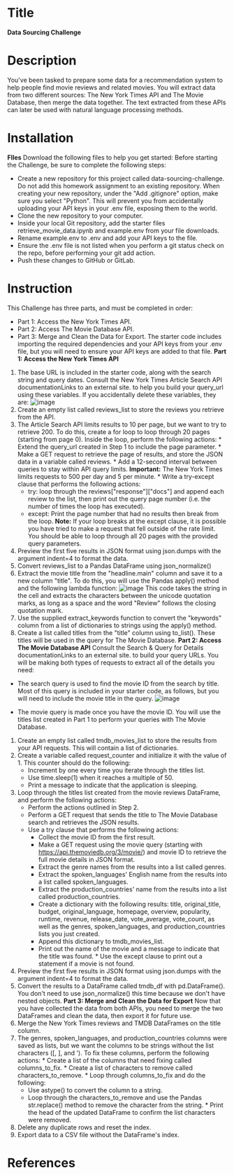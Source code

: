 # Title
**Data Sourcing Challenge**
# Description
You've been tasked to prepare some data for a recommendation system to help people find movie reviews and related movies. You will extract data from two different sources: The New York Times API and The Movie Database, then merge the data together.
The text extracted from these APIs can later be used with natural language processing methods.
# Installation
**FIles**
Download the following files to help you get started:
Before starting the Challenge, be sure to complete the following steps:
  * Create a new repository for this project called data-sourcing-challenge. Do not add this homework assignment to an existing repository.
     When creating your new repository, under the "Add .gitignore" option, make sure you select "Python". This will prevent you from accidentally uploading your API keys in your .env file, exposing them to the world.
  * Clone the new repository to your computer.
  * Inside your local Git repository, add the starter files retrieve_movie_data.ipynb and example.env from your file downloads.
  * Rename example.env to .env and add your API keys to the file.
  * Ensure the .env file is not listed when you perform a git status check on the repo, before performing your git add action.
  * Push these changes to GitHub or GitLab.
# Instruction
This Challenge has three parts, and must be completed in order:
  * Part 1: Access the New York Times API.
  * Part 2: Access The Movie Database API.
  * Part 3: Merge and Clean the Data for Export.
The starter code includes importing the required dependencies and your API keys from your .env file, but you will need to ensure your API keys are added to that file.
**Part 1: Access the New York Times API**
  1. The base URL is included in the starter code, along with the search string and query dates. Consult the New York Times Article Search API documentationLinks to an external site. to help you build your query_url using these variables.
If you accidentally delete these variables, they are:
![image](https://github.com/ReccaS/data_sourcing_challenge/assets/168928543/cf88acde-cdcc-4dd4-842e-44c30cf34e89)
  2. Create an empty list called reviews_list to store the reviews you retrieve from the API.
  3. The Article Search API limits results to 10 per page, but we want to try to retrieve 200. To do this, create a for loop to loop through 20 pages (starting from page 0). Inside the loop, perform the following actions:
    * Extend the query_url created in Step 1 to include the page parameter.
    * Make a GET request to retrieve the page of results, and store the JSON data in a variable called reviews.
    * Add a 12-second interval between queries to stay within API query limits.
    **Important:** The New York Times limits requests to 500 per day and 5 per minute.
    * Write a try-except clause that performs the following actions:
       * try: loop through the reviews["response"]["docs"] and append each review to the list, then print out the query page number (i.e. the number of times the loop has executed).
       * except: Print the page number that had no results then break from the loop.
          **Note:** If your loop breaks at the except clause, it is possible you have tried to make a request that fell outside of the rate limit. You should be able to loop through all 20 pages with the provided query parameters.
  4. Preview the first five results in JSON format using json.dumps with the argument indent=4 to format the data.
  5. Convert reviews_list to a Pandas DataFrame using json_normalize()
  6. Extract the movie title from the "headline.main" column and save it to a new column "title". To do this, you will use the Pandas apply() method and the following lambda function:
  ![image](https://github.com/ReccaS/data_sourcing_challenge/assets/168928543/8fa4b67c-e0c4-4e22-bc5b-99c27abb4909)
  This code takes the string in the cell and extracts the characters between the unicode quotation marks, as long as a space and the word "Review" follows the closing quotation mark.
  7. Use the supplied extract_keywords function to convert the "keywords" column from a list of dictionaries to strings using the apply() method.
  8. Create a list called titles from the "title" column using to_list(). These titles will be used in the query for The Movie Database.
**Part 2: Access The Movie Database API**
Consult the Search & Query for Details documentationLinks to an external site. to build your query URLs. You will be making both types of requests to extract all of the details you need:
  * The search query is used to find the movie ID from the search by title. Most of this query is included in your starter code, as follows, but you will need to include the movie title in the query.
![image](https://github.com/ReccaS/data_sourcing_challenge/assets/168928543/d50a0246-c55e-4865-a974-ee8cb8bc84a5)

  * The movie query is made once you have the movie ID.
You will use the titles list created in Part 1 to perform your queries with The Movie Database.
  1. Create an empty list called tmdb_movies_list to store the results from your API requests. This will contain a list of dictionaries.
  2. Create a variable called request_counter and initialize it with the value of 1. This counter should do the following:
     * Increment by one every time you iterate through the titles list.
     * Use time.sleep(1) when it reaches a multiple of 50.
     * Print a message to indicate that the application is sleeping.
  3. Loop through the titles list created from the movie reviews DataFrame, and perform the following actions:
     * Perform the actions outlined in Step 2.
     * Perform a GET request that sends the title to The Movie Database search and retrieves the JSON results.
     * Use a try clause that performs the following actions:
       * Collect the movie ID from the first result.
       * Make a GET request using the movie query (starting with https://api.themoviedb.org/3/movie/) and movie ID to retrieve the full movie details in JSON format.
       * Extract the genre names from the results into a list called genres.
       * Extract the spoken_languages' English name from the results into a list called spoken_languages.
       * Extract the production_countries' name from the results into a list called production_countries.
       * Create a dictionary with the following results: title, original_title, budget, original_language, homepage, overview, popularity, runtime, revenue, release_date, vote_average, vote_count, as well as the genres, spoken_languages, and production_countries lists you just created.
       * Append this dictionary to tmdb_movies_list.
       * Print out the name of the movie and a message to indicate that the title was found.
    * Use the except clause to print out a statement if a movie is not found.
  4. Preview the first five results in JSON format using json.dumps with the argument indent=4 to format the data.
  5. Convert the results to a DataFrame called tmdb_df with pd.DataFrame(). You don't need to use json_normalize() this time because we don't have nested objects.
**Part 3: Merge and Clean the Data for Export**
Now that you have collected the data from both APIs, you need to merge the two DataFrames and clean the data, then export it for future use.
  1. Merge the New York Times reviews and TMDB DataFrames on the title column.
  2. The genres, spoken_languages, and production_countries columns were saved as lists, but we want the columns to be strings without the list characters ([, ], and '). To fix these columns, perform the following actions:
    * Create a list of the columns that need fixing called columns_to_fix.
    * Create a list of characters to remove called characters_to_remove.
    * Loop through columns_to_fix and do the following:
       * Use astype() to convert the column to a string.
       * Loop through the characters_to_remove and use the Pandas str.replace() method to remove the character from the string.
    * Print the head of the updated DataFrame to confirm the list characters were removed.
  3. Delete any duplicate rows and reset the index.
  4. Export data to a CSV file without the DataFrame's index.
# References


